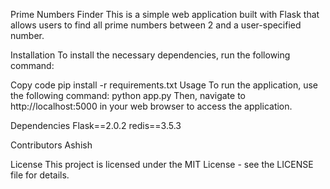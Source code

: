 Prime Numbers Finder
This is a simple web application built with Flask that allows users to find all prime numbers between 2 and a user-specified number.

Installation
To install the necessary dependencies, run the following command:

Copy code
pip install -r requirements.txt
Usage
To run the application, use the following command:
python app.py
Then, navigate to http://localhost:5000 in your web browser to access the application.

Dependencies
Flask==2.0.2
redis==3.5.3


Contributors
Ashish

License
This project is licensed under the MIT License - see the LICENSE file for details.
